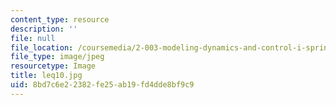 ```yaml
---
content_type: resource
description: ''
file: null
file_location: /coursemedia/2-003-modeling-dynamics-and-control-i-spring-2005/8bd7c6e22382fe25ab19fd4dde8bf9c9_leq10.jpg
file_type: image/jpeg
resourcetype: Image
title: leq10.jpg
uid: 8bd7c6e2-2382-fe25-ab19-fd4dde8bf9c9
---
```

